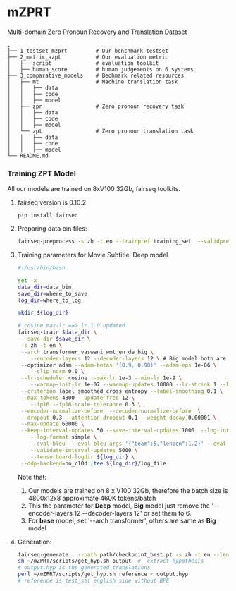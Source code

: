 # mZPRT

Multi-domain Zero Pronoun Recovery and Translation Dataset

    .
    ├── 1_testset_mzprt         # Our benchmark testset
    ├── 2_metric_azpt           # Our evaluation metric
    │   ├── script              # evaluation toolkit
    │   ├── human_score         # human judgements on 6 systems
    ├── 3_comparative_models    # Bechmark related resources
    │   ├── mt                  # Machine translation task
    │   │   ├── data
    │   │   ├── code
    │   │   ├── model
    │   ├── zpr                 # Zero pronoun recovery task
    │   │   ├── data
    │   │   ├── code
    │   │   ├── model
    │   └── zpt                 # Zero pronoun translation task
    │   │   ├── data
    │   │   ├── code
    │   │   ├── model
    └── README.md



### Training ZPT  Model

All our models are trained on 8xV100 32Gb, fairseq toolkits.

1. fairseq version is 0.10.2

   ```
   pip install fairseq 
   ```

2. Preparing data bin files:

   ```bash
   fairseq-preprocess -s zh -t en --trainpref training_set  --validpref valid_set --testpref test_set --destdir Output_dir --workers 20 
   ```

3. Training parameters for Movie Subtitle, Deep model

   ```bash
   #!/usr/bin/bash
   
   set -x
   data_dir=data_bin
   save_dir=where_to_save
   log_dir=where_to_log
   
   mkdir ${log_dir}
   
   # cosine max-lr ==> lr 1.0 updated
   fairseq-train $data_dir \
   	--save-dir $save_dir \
   	-s zh -t en \
   	--arch transformer_vaswani_wmt_en_de_big \
       --encoder-layers 12 --decoder-layers 12 \ # Big model both are 6
   	--optimizer adam --adam-betas '(0.9, 0.98)' --adam-eps 1e-06 \
       --clip-norm 0.0 \
   	--lr-scheduler cosine --max-lr 1e-3 --min-lr 1e-9 \
       --warmup-init-lr 1e-07 --warmup-updates 10000 --lr-shrink 1 --lr-period-updates 50000 \
   	--criterion label_smoothed_cross_entropy --label-smoothing 0.1 \
   	--max-tokens 4800 --update-freq 12 \
       --fp16 --fp16-scale-tolerance 0.3 \
   	--encoder-normalize-before  --decoder-normalize-before  \
   	--dropout 0.3 --attention-dropout 0.1 --weight-decay 0.00001 \
   	--max-update 60000 \
   	--keep-interval-updates 50 --save-interval-updates 1000  --log-interval 100 --no-epoch-checkpoints \
       --log-format simple \
       --eval-bleu  --eval-bleu-args '{"beam":5,"lenpen":1.2}' --eval-bleu-remove-bpe \
       --validate-interval-updates 5000 \
       --tensorboard-logdir ${log_dir} \
   	--ddp-backend=no_c10d |tee ${log_dir}/log_file
   ```

   Note that:

   1.  Our models are trained on 8 x V100 32Gb, therefore the batch size is 4800x12x8 approximate 460K tokens/batch
   2.  This the parameter for **Deep** model, **Big** model just remove the '--encoder-layers 12 --decoder-layers 12' or set them to 6.
   3.  For **base** model, set '--arch transformer', others are same as **Big** model

4. Generation:

   ```bash
   fairseq-generate . --path path/checkpoint_best.pt -s zh -t en --lenpen 1.2 --remove-bpe --beam 5 > output
   sh ~/mZPRT/scripts/get_hyp.sh output  #  extract hypothesis
   # output.hyp is the generated translations
   perl ~/mZPRT/scripts/get_hyp.sh reference < output.hyp
   # reference is test_set english side without BPE
   ```

   

